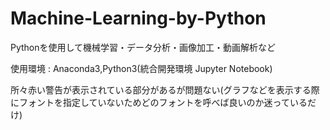 # Machine-Learning-by-Python

Pythonを使用して機械学習・データ分析・画像加工・動画解析など


使用環境 : Anaconda3,Python3(統合開発環境 Jupyter Notebook)

所々赤い警告が表示されている部分があるが問題ない(グラフなどを表示する際にフォントを指定していないためどのフォントを呼べば良いのか迷っているだけ)
